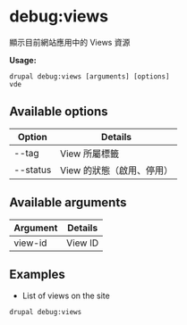 # debug:views
顯示目前網站應用中的 Views 資源

**Usage:**
```
drupal debug:views [arguments] [options]
vde
```

## Available options
Option | Details
-------|-------------
--tag | View 所屬標籤
--status | View 的狀態（啟用、停用）

## Available arguments
Argument | Details
---------|-------------
view-id | View ID

## Examples
* List of views on the site
```
drupal debug:views
```
